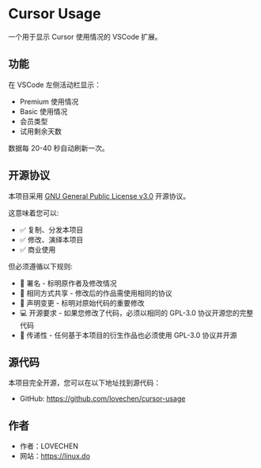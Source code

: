 # Cursor Usage

一个用于显示 Cursor 使用情况的 VSCode 扩展。

## 功能

在 VSCode 左侧活动栏显示：
- Premium 使用情况
- Basic 使用情况
- 会员类型
- 试用剩余天数

数据每 20-40 秒自动刷新一次。

## 开源协议

本项目采用 [GNU General Public License v3.0](https://www.gnu.org/licenses/gpl-3.0.en.html) 开源协议。

这意味着您可以:
- ✅ 复制、分发本项目
- ✅ 修改、演绎本项目
- ✅ 商业使用

但必须遵循以下规则:
- 📝 署名 - 标明原作者及修改情况
- 🔄 相同方式共享 - 修改后的作品需使用相同的协议
- 📜 声明变更 - 标明对原始代码的重要修改
- 💻 开源要求 - 如果您修改了代码，必须以相同的 GPL-3.0 协议开源您的完整代码
- 🔗 传递性 - 任何基于本项目的衍生作品也必须使用 GPL-3.0 协议并开源

## 源代码

本项目完全开源，您可以在以下地址找到源代码：
- GitHub: https://github.com/lovechen/cursor-usage

## 作者

- 作者：LOVECHEN
- 网站：https://linux.do
